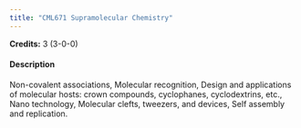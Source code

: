 ```yaml
---
title: "CML671 Supramolecular Chemistry"
---
```

**Credits:** 3 (3-0-0)

#### Description
Non-covalent associations, Molecular recognition, Design and applications of molecular hosts: crown compounds, cyclophanes, cyclodextrins, etc., Nano technology, Molecular clefts, tweezers, and devices, Self assembly and replication.